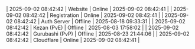 | 2025-09-02 08:42:42 | Website | Online | 2025-09-02 08:42:41 |
| 2025-09-02 08:42:42 | Registration | Online | 2025-09-02 08:42:41 |
| 2025-09-02 08:42:42 | Auth Server | Offline | 2025-08-18 09:33:31 |
| 2025-09-02 08:42:42 | Kezan (PvE) | Offline | 2025-08-03 17:58:02 |
| 2025-09-02 08:42:42 | Gurubashi (PvP) | Offline | 2025-08-23 21:44:06 |
| 2025-09-02 08:42:42 | Cloudflare | Online | 2025-09-02 08:42:41 |
